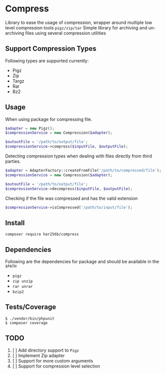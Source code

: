# Compress

Library to ease the usage of compression, wrapper around multiple low level compression tools `pigz/zip/tar`
Simple library for archiving and un-archiving files using several compression utilities

## Support Compression Types
Following types are supported currently:
* Pigz
* Zip
* Targz
* Rar
* Bz2

## Usage
When using package for compressing file.
```php
$adapter = new Pigz();
$compressionService = new Compression($adapter);

$outoutFile = '/path/to/output/file';
$compressionService->compress($inputFile, $outputFile);
```

Detecting compression types when dealing with files directly from third parties. 
```php
$adapter = AdapterFactory::createFromFile('/path/to/compressed/file');
$compressionService = new Compression($adapter);

$outoutFile = '/path/to/output/file';
$compressionService->decompress($inputFile, $outputFile);
```

Checking if the file was compressed and has the valid extension

```php
$compressionService->isCompressed('/path/to/input/file');
```

## Install
`composer require har256b/compress`

## Dependencies
Following are the dependencies for package and should be available in the `$PATH` 
* `pigz` 
* `zip unzip`
* `rar unrar`
* `bzip2` 

## Tests/Coverage
```
$ ./vendor/bin/phpunit
$ composer coverage
```

## TODO
1. [ ] Add directory support to `Pigz`
2. [ ] Implement Zip adapter
3. [ ] Support for more custom arguments
4. [ ] Support for compression level selection

